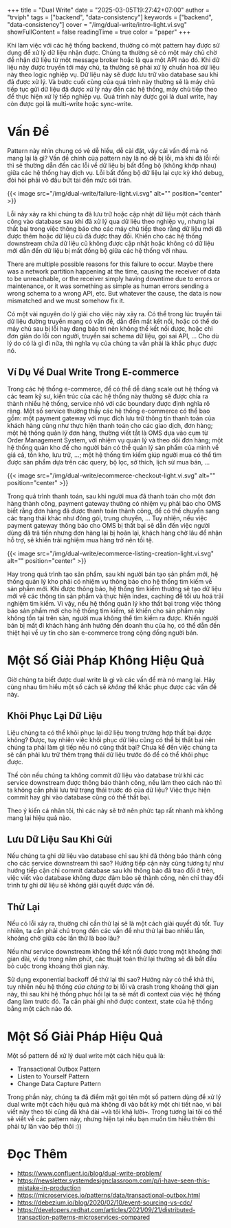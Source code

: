 +++
title = "Dual Write"
date = "2025-03-05T19:27:42+07:00"
author = "trviph"
tags = ["backend", "data-consistency"]
keywords = ["backend", "data-consistency"]
cover = "/img/dual-write/intro-light.vi.svg"
showFullContent = false
readingTime = true
color = "paper"
+++

Khi làm việc với các hệ thống backend, thường có một pattern hay được sử dụng để xử lý dữ liệu nhận được.
Chúng ta thường sẽ có một máy chủ chờ để nhận dữ liệu từ một message broker hoặc là qua một API nào đó.
Khi dữ liệu này được truyền tới máy chủ, ta thường sẽ phải xử lý chuẩn hoá dữ liệu này theo logic nghiệp
vụ. Dữ liệu này sẽ được lưu trữ vào database sau khi đã được xử lý. Và bước cuối cùng của quá trình này
thường sẽ là máy chủ tiếp tục gửi dữ liệu đã được xử lý này đến các hệ thống, máy chủ tiếp theo để thực
hiện xử lý tiếp nghiệp vụ. Quá trình này được gọi là dual write, hay còn được gọi là multi-write hoặc
sync-write.

# Vấn Đề

Pattern này nhìn chung có vẻ dễ hiểu, dễ cài đặt, vậy cái vấn đề mà nó mang lại là gì?
Vấn đề chính của pattern này là nó dễ bị lỗi, mà khi đã lỗi rồi thì sẽ thường dẫn đến các lỗi
về dữ liệu bị bất đồng bộ (không khớp nhau) giữa các hệ thống hay dịch vụ. Lỗi bất đồng bộ dữ liệu
lại cực kỳ khó debug, đòi hỏi phải vò đầu bứt tai đến mức sói trán.

{{< image src="/img/dual-write/failure-light.vi.svg" alt="" position="center" >}}

Lỗi này xảy ra khi chúng ta đã lưu trữ hoặc cập nhật dữ liệu một cách thành công vào database sau khi
đã xử lý qua dữ liệu theo nghiệp vụ, nhưng lại thất bại trong việc thông báo cho các máy chủ tiếp theo
rằng dữ liệu mới đã được thêm hoặc dữ liệu cũ đã được thay đổi. Khiến cho các hệ thống downstream chứa
dữ liệu cũ không được cập nhật hoặc không có dữ liệu mới dẫn đến dữ liệu bị mất đồng bộ giữa các hệ thống
với nhau.

There are multiple possible reasons for this failure to occur. Maybe there was a network partition
happening at the time, causing the receiver of data to be unreachable, or the receiver simply having
downtime due to errors or maintenance, or it was something as simple as human errors sending
a wrong schema to a wrong API, etc. But whatever the cause, the data is now mismatched and we must
somehow fix it.

Có một vài nguyên do lý giải cho việc này xảy ra. Có thể trong lúc truyền tải dữ liệu đường truyền mạng
có vấn đề, dẫn đến mất kết nối, hoặc có thể do máy chủ sau bị lỗi hay đang bảo trì nên không thể kết nối
được, hoặc chỉ đơn giản do lỗi con người, truyền sai schema dữ liệu, gọi sai API, ... Cho dù lý do có là
gì đi nữa, thì nghĩa vụ của chúng ta vẫn phải là khắc phục được nó.

## Ví Dụ Về Dual Write Trong E-commerce

Trong các hệ thống e-commerce, để có thể dễ dàng scale out hệ thống và các team kỹ sư, kiến trúc của các hệ
thống này thường sẽ được chia ra thành nhiều hệ thống, service nhỏ với các boundary được định nghĩa rõ ràng.
Một số service thường thấy các hệ thống e-commerce có thể bao gồm: một payment gateway với mục đích lưu trữ
thông tin thanh toán của khách hàng cũng như thực hiện thanh toán cho các giao dịch, đơn hàng; một hệ thống
quản lý đơn hàng, thường viết tắt là OMS dựa vào cụm từ Order Management System, với nhiệm vụ quản lý và
theo dõi đơn hàng; một hệ thống quản kho để cho người bán có thể quản lý sản phẩm của mình về giá cả,
tồn kho, lưu trữ, ...; một hệ thống tìm kiếm giúp người mua có thể tìm được sản phẩm dựa trên các query,
bộ lọc, sở thích, lịch sử mua bán, ...

{{< image src="/img/dual-write/ecommerce-checkout-light.vi.svg" alt="" position="center" >}}

Trong quá trình thanh toán, sau khi người mua đã thanh toán cho một đơn hàng thành công, payment gateway
thường có nhiệm vụ phải báo cho OMS biết rằng đơn hàng đã được thanh toán thành công, để có thể chuyển
sang các trạng thái khác như đóng gói, trung chuyển, ... Tuy nhiên, nếu việc payment gateway thông báo
cho OMS bị thất bại sẽ dẫn đến việc người dùng đã trả tiền nhưng đơn hàng lại bị hoãn lại, khách
hàng chờ lâu để nhận hỗ trợ, sẽ khiến trải nghiệm mua hàng trở nên tồi tệ.

{{< image src="/img/dual-write/ecommerce-listing-creation-light.vi.svg" alt="" position="center" >}}

Hay trong quá trình tạo sản phẩm, sau khi người bán tạo sản phẩm mới, hệ thống quản lý kho phải có nhiệm vụ
thông báo cho hệ thống tìm kiếm về sản phẩm mới. Khi được thông báo, hệ thống tìm kiếm thường sẽ tạo dữ liệu
mới về các thông tin sản phẩm và thực hiện index, caching để tối ưu hoá trải nghiệm tìm kiếm. Vì vậy, nếu
hệ thống quản lý kho thất bại trong việc thông báo sản phẩm mới cho hệ thống tìm kiếm, sẽ khiến cho sản phẩm
này không tồn tại trên sàn, người mua không thể tìm kiếm ra được. Khiến người bán bị mất đi khách hàng ảnh hưởng đến
doanh thu của họ, có thể dẫn đến thiệt hại về uy tín cho sàn e-commerce trong cộng đồng người bán.

# Một Số Giải Pháp Không Hiệu Quả

Giờ chúng ta biết được dual write là gì và các vấn đề mà nó mang lại. Hãy cùng nhau tìm hiểu một số cách
sẽ *không* thể khắc phục được các vấn đề này.

## Khôi Phục Lại Dữ Liệu

Liệu chúng ta có thể khôi phục lại dữ liệu trong trường hợp thất bại được không? Được, tuy nhiên việc
khôi phục dữ liệu cũng có thể bị thất bại nên chúng ta phải làm gì tiếp nếu nó cũng thất bại?
Chưa kể đến việc chúng ta sẽ cần phải lưu trữ thêm trạng thái dữ liệu trước đó để có thể khôi phục được.

Thế còn nếu chúng ta không commit dữ liệu vào database trừ khi các service downstream được thông báo thành công,
nếu làm theo cách nào thì ta không cần phải lưu trữ trạng thái trước đó của dữ liệu? Việc thực hiện commit hay
ghi vào database cũng có thể thất bại.

Theo ý kiến cá nhân tôi, thì các này sẽ trở nên phức tạp rất nhanh mà không mang lại hiệu quả nào.

## Lưu Dữ Liệu Sau Khi Gửi

Nếu chúng ta ghi dữ liệu vào database chỉ sau khi đã thông báo thành công cho các service downstream thì sao?
Hướng tiếp cận này cũng tương tự như hướng tiếp cận chỉ commit database sau khi thông báo đã trao đổi ở trên,
việc viết vào database không được đảm bảo sẽ thành công, nên chỉ thay đổi trình tự ghi dữ liệu sẽ không giải
quyết được vấn đề.

## Thử Lại

Nếu có lỗi xảy ra, thường chỉ cần thử lại sẽ là một cách giải quyết đủ tốt.
Tuy nhiên, ta cần phải chú trọng đến các vấn đề như thử lại bao nhiều lần, khoảng chờ giữa các lần
thử là bao lâu?

Nếu như service downstream không thể kết nối được trong một khoảng thời gian dài, ví dụ trong năm phút,
các thuật toán thử lại thường sẽ đã bắt đầu bỏ cuộc trong khoảng thời gian này.

Sử dụng exponential backoff để thử lại thì sao? Hướng này có thể khả thi, tuy nhiên nếu hệ thống *của chúng
ta* bị lỗi và crash trong khoảng thời gian này, thì sau khi hệ thống phục hồi lại ta sẽ mất đi context của
việc hệ thống đang làm trước đó. Ta cần phải ghi nhớ được context, state của hệ thống bằng một cách nào đó.

# Một Số Giải Pháp Hiệu Quả

Một số pattern để xử lý dual write một cách hiệu quả là:

- Transactional Outbox Pattern
- Listen to Yourself Pattern
- Change Data Capture Pattern

Trong phần này, chúng ta đã điểm mặt gọi tên một số pattern dùng để xử lý dual write một cách hiệu quả
mà không đi vào bất kỳ một chi tiết nào, vì bài viết này theo tôi cũng đã khá dài ~và tôi khá lười~.
Trong tương lai tôi có thể sẽ viết về các pattern này, nhưng hiện tại nếu bạn muốn tìm hiểu thêm thì phải
tự lăn vào bếp thôi :))

# Đọc Thêm

- https://www.confluent.io/blog/dual-write-problem/
- https://newsletter.systemdesignclassroom.com/p/i-have-seen-this-mistake-in-production
- https://microservices.io/patterns/data/transactional-outbox.html
- https://debezium.io/blog/2020/02/10/event-sourcing-vs-cdc/
- https://developers.redhat.com/articles/2021/09/21/distributed-transaction-patterns-microservices-compared
